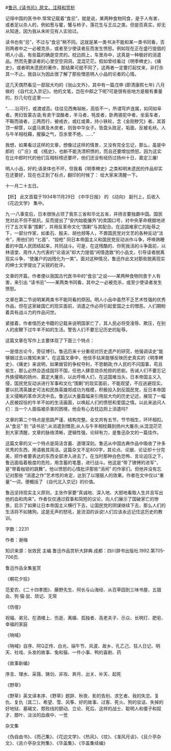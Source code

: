 #[鲁迅《读书忌》原文、注释和赏析](https://www.vrrw.net/wx/9752.html)

记得中国的医书中.常常记载着“食忌”，就是说，某两种食物同食，是于人有害，或者足以杀人的，例如葱与蜜，蟹与柿子，落花生与王瓜之类。但是否真实，却无从知道，因为我从未听见有人实验过。

读书也有“忌”，不过与“食忌”稍不同。这就是某一类书决不能和某一类书同看，否则两者中之一必被克杀，或者至少使读者反而发生愤怒。例如现在正在盛行提倡的明人小品，有些篇的确是空灵的。枕边厕上，车里舟中，这真是一种极好的消遣品。然而先要读者的心里空空洞洞，混混茫茫。假如曾经看过《明季稗史》，《痛史》，或者明末遗民的著作，那结果可就不同了，这两者一定要打起仗来，非打杀其一不止。我自以为因此很了解了那些憎恶明人小品的论者的心情。

这几天偶然看见一部屈大均的《翁山文外》，其中有一篇戊申 (即清康熙七年) 八月做的 《自代北入京记》。他的文笔，岂在中郎之下呢?可是很有些地方是极有重量的，抄几句在这里——

“……沿河行，或渡或否。往往见西夷毡帐，高低不一，所谓穹庐连属，如冈如阜者。男妇皆蒙古语;有卖干湿酪者，羊马者，牦皮者，卧两骆驼中者，坐奚车者，不鞍而骑者，三两而行，被戒衣，或红或黄，持小铁轮，念《金刚秽咒》者。其首顶一柳筐，以盛马粪及木炭者，则皆中华女子。皆盘头跣足，垢面，反被毛袄。人与牛羊相枕藉，腥臊之气，百余里不绝。……”

我想，如果看过这样的文章，想像过这样的情景，又没有完全忘记，那么，虽是中郎的 《广庄》或 《瓶史》，也断不能洗清积愤的，而且还要增加愤怒。因为这实在比中郎时代的他们互相标榜还要坏，他们还没有经历过扬州十日，嘉定三屠!

明人小品，好的;语录体也不坏，但我看《明季稗史》之类和明末遗民的作品却实在还要好，现在也正到了标点，翻印的时候了： 给大家来清醒一下。

十一月二十五日。



【析】 此文首载于1934年11月29日 《中华日报》 的 《动向》 副刊上，后收入 《花边文学》 集中。

九·一八事变后，日本很快占领了我东三省和华北五省，并扬言要独霸中国。国民党对此不但不抵抗，反而提出了“安内始能攘外”的卖国口号，对中央革命根据地进行了五次军事“围剿”，并用反革命文化“围剿”与其配合。在这国难家亡的耻辱之下，一部分作家，如柔石、殷夫、胡也频等人，不畏国民党对文艺的各种反动“法令”，用他们的 “匕首”、“投枪” 同日本帝国主义和国民党反动派作斗争，呼唤熟睡着的中国人民团结起来，共同战斗。可是，在这残酷的、你死我活的斗争面前，以林语堂、周作人为代表的“论语派”却大力提倡“闲情逸致”的小品文，引导读者脱离现实斗争，“使屠户的凶残化为一笑”。面对这种情况，鲁迅作此文对那些脱离现实的绅士文学提出了尖锐的批评。

文章的开篇，作者便以我国古代医书中的“食忌”之说——某两种食物同食于人有害，来引出 “读书忌”——某两类书同看，其中之一必被克杀，或至少使读者发生愤怒。

文章在第二节说明某两类书不能同看的原因。明人小品中虽然不乏艺术性强的优秀作品，但在这家破国亡的现实面前，消遣之作必将引起爱国之士的憎恶。人们期盼着具有战斗力的作品问世。

紧接着，作者借历史书籍的记载来说明国家亡了，其人民必将受凌辱、欺压，在别人的皮鞭下过牛羊不如的生活。警告人们不要忘记历史的耻辱。

这篇文章在写作上主要体现了下面三个特点：

一是借古论今，旁征博引。鲁迅历来十分重视对历史遗产的研究，他强调读史“能够据过去以推知未来”。在这篇文章中，他信手拈来能够反映历史真实的《明季稗史》、《痛史》来说明，如果做官的争权夺利，不思朝政;作人民的不问国事，苟且偷生，那么必然会造成国将不国，任他人肆意烧杀抢掠的悲剧。告诫人们不要忘记外族侵略的扬州、嘉定大屠杀，以此呼唤人们，在这国难当头，日本帝国主义入侵，国民党反动派进行军事和文化“围剿”的现实面前，不能观望，不应逃避现实。要以抗清英雄史可法和民族英雄郑成功为楷模，积极投入到反国民党，反日本帝国主义侵略的革命洪流中去。鲁迅以大量篇幅来引用屈大均的历史记述，展现了一幅人民被奴役的牛羊不如的生活画面，以唤起人们的愤怒和爱国之情。以此来追问人们：当一个人面临被杀害的困境，他会有心去枕边厕上消遣吗?

文章的第二个特点是思路严谨、结构完整。全文共有五节，节节相生，环环相扣。从“食忌” 到 “读书忌”;从消遣到憎恶;从人与牛羊相枕藉到扬州大屠杀;从混混茫茫到大家清醒，文章的脉络清晰，逻辑性强，论辩有力，是鲁迅杂文的一篇佳作。

这篇文章的又一个特点是简洁含蓄、道理深刻。鲁迅从中国古典作品中吸收了许多优秀的东西，用语极其简洁。这篇杂文不足800字，其论点、论据、论证却十分完美，把作者要表达的东西全部渗入进去了。在当时那种白色恐怖、言论迫压之下，鲁迅面临着极度的危险，用含蓄的笔墨，进行战斗。他这是“带了镣铐的进军”，是“带着枷锁的跳舞”。他以愤怒的心情批评那些“消闲” 的作家们。但他并没有忘记对那些 “消遣之作”艺术性的肯定，达到了以理服人的效果。作者在文中仅以“重量”一词，便概括了 《自代北入京记》的价值。

鲁迅坚持现实主义原则，主张作家要“真诚地、深入地、大胆地看取人生并且写出他的血和肉来”。作者仅仅通过叙事和简短的议论，向人们展示了国破家亡的惨景，启示了如果让日本帝国主义横行下去，让国民党的阴谋继续下去，那么人们的生活将不如猪狗。这是无声的怒吼，是流泪的诉说!人们应该永远记住这历史的教训。

字数：2231

作者：谢梅

知识来源：张效民 主编.鲁迅作品赏析大辞典.成都：四川辞书出版社.1992.第705-706页.

鲁迅作品全集鉴赏

《朝花夕拾》

范爱农、《二十四孝图》、藤野先生、阿长与山海经、从百草园到三味书屋、五猖会、狗·猫·鼠、琐记、无常

《仿徨》

祝福、弟兄、在酒楼上、伤逝、离婚、孤独者、高老夫子、示众、长明灯、肥皂、幸福的家庭

《呐喊》

《呐喊》自序、阿Q正传、白光、端午节、风波、故乡、孔乙己、狂人日记、明天、社戏、头发的故事、兔和猫、一件小事、鸭的喜剧、药

《故事新编》

序言、理水、采薇、铸剑、非攻、奔月、出关、补天、起死

《野草》

《野草》英文译本序、《野草》题辞、秋夜、影的告别、求乞者、我的失恋、复仇、复仇〔其二〕、希望、雪、风筝、好的故事、过客、死火、狗的驳诘、失掉的好地狱、墓碣文、颓败线的颤动、立论、死后、这样的战士、聪明人和傻子和奴才、腊叶、淡淡的血痕中、一觉

杂文集

《伪自由书》、《而己集》、《花边文学》、《热风》、《坟》、《准风月谈》、《且介亭杂文》、《且介亭杂文附集》、《华盖集》、《华盖集续编》

